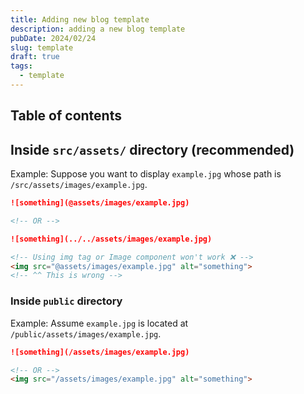 ```yaml
---
title: Adding new blog template
description: adding a new blog template
pubDate: 2024/02/24
slug: template
draft: true
tags:
  - template
---
```


## Table of contents

## Inside `src/assets/` directory (recommended)

Example: Suppose you want to display `example.jpg` whose path is `/src/assets/images/example.jpg`.

```md
![something](@assets/images/example.jpg)

<!-- OR -->

![something](../../assets/images/example.jpg)

<!-- Using img tag or Image component won't work ❌ -->
<img src="@assets/images/example.jpg" alt="something">
<!-- ^^ This is wrong -->
```

### Inside `public` directory

Example: Assume `example.jpg` is located at `/public/assets/images/example.jpg`.

```md
![something](/assets/images/example.jpg)

<!-- OR -->
<img src="/assets/images/example.jpg" alt="something">
```
